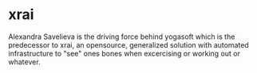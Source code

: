 # xrai
Alexandra Savelieva is the driving force behind yogasoft which is the predecessor to xrai, an opensource, generalized solution with automated infrastructure to "see" ones bones when excercising or working out or whatever.
